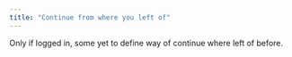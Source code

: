 ```yaml
---
title: "Continue from where you left of"
---
```


Only if logged in, some yet to define way of continue where left of before.